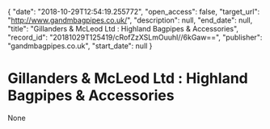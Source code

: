 {
  "date": "2018-10-29T12:54:19.255772", 
  "open_access": false, 
  "target_url": "http://www.gandmbagpipes.co.uk/", 
  "description": null, 
  "end_date": null, 
  "title": "Gillanders & McLeod Ltd : Highland Bagpipes & Accessories", 
  "record_id": "20181029T125419/cRofZzXSLmOuuhl//6kGaw==", 
  "publisher": "gandmbagpipes.co.uk", 
  "start_date": null
}

# Gillanders & McLeod Ltd : Highland Bagpipes & Accessories

None